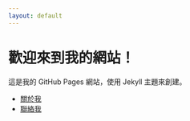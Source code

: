 ```yaml
---
layout: default
---
```


# 歡迎來到我的網站！

這是我的 GitHub Pages 網站，使用 Jekyll 主題來創建。

- [關於我](about.md)
- [聯絡我](contact.md)
